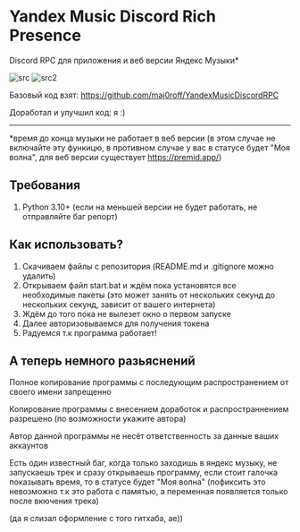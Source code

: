 # **Yandex Music Discord Rich Presence**
Discord RPC для приложения и веб версии Яндекс Музыки*

![src](https://img.shields.io/badge/source%20code-open-red)
![src2](https://img.shields.io/badge/language-python-blue)

Базовый код взят: https://github.com/maj0roff/YandexMusicDiscordRPC

Доработал и улучшил код: я :)

------------

*время до конца музыки не работает в веб версии (в этом случае не включайте эту функицю, в противном случае у вас в статусе будет "Моя волна", для веб версии существует https://premid.app/) 

## Требования
1. Python 3.10+ (если на меньшей версии не будет работать, не отправляйте баг репорт)

## Как использовать?
1. Скачиваем файлы с репозитория (README.md и .gitignore можно удалить)
2. Открываем файл start.bat и ждём пока установятся все необходимые пакеты (это может занять от нескольких секунд до нескольких секунд, зависит от вашего интернета)
4. Ждём до того пока не вылезет окно о первом запуске
5. Далее авторизовываемся для получения токена
6. Радуемся т.к программа работает!


## А теперь немного разьяснений
Полное копирование программы с последующим распространением от своего имени запрещенно

Копирование программы с внесением доработок и распространнением разрешено (по возможности укажите автора)

Автор данной программы не несёт ответственность за данные ваших аккаунтов

Есть один известный баг, когда только заходишь в яндекс музыку, не запускаешь трек и сразу открываешь программу, если стоит галочка показывать время, то в статусе будет "Моя волна" (пофиксить это невозможно т.к это работа с памятью, а переменная появляется только после вкючения трека)

(да я слизал оформление с того гитхаба, ae))
